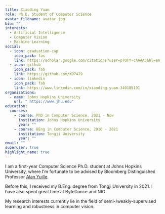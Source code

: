 ```yaml
---
title: Xiaoding Yuan
role: Ph.D. Student of Computer Science
avatar_filename: avatar.jpg
bio: ""
interests:
  - Artificial Intelligence
  - Computer Vision
  - Machine Learning
social:
  - icon: graduation-cap
    icon_pack: fas
    link: https://scholar.google.com/citations?user=p7QTY-cAAAAJ&hl=en
  - icon: github
    icon_pack: fab
    link: https://github.com/XD7479
  - icon: linkedin
    icon_pack: fab
    link: https://www.linkedin.com/in/xiaoding-yuan-340185191
organizations:
  - name: Johns Hopkins University
    url: " https://www.jhu.edu"
education:
  courses:
    - course: PhD in Computer Science, 2021 - Now
      institution: Johns Hopkins University
      year: ""
    - course: BEng in Computer Science, 2016 - 2021
      institution: Tongji University
      year: ""
email: ""
superuser: true
highlight_name: true
---
```

I am a first-year Computer Science Ph.D. student at Johns Hopkins University, where I'm fortunate to be advised by Bloomberg Distinguished Professor <a href="https://cogsci.jhu.edu/directory/alan-yuille">Alan Yuille</a>. 

Before this, I received my B.Eng. degree from Tongji University in 2021. I have also spent great time at ByteDance and NIO.

My research interests currently lie in the field of semi-/weakly-supervised learning and robustness in computer vision. 


<!-- {{< icon name="download" pack="fas" >}} Download my {{< staticref "uploads/demo_resume.pdf" "newtab" >}}resumé{{< /staticref >}}. -->

<!-- 
social:
  - icon: envelope
    icon_pack: fas
    link: /#contact 
-->
